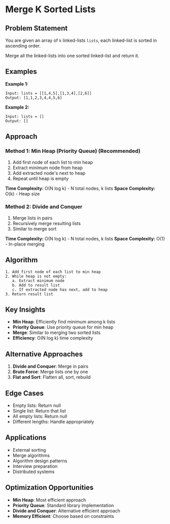 # Merge K Sorted Lists

## Problem Statement

You are given an array of `k` linked-lists `lists`, each linked-list is sorted in ascending order.

Merge all the linked-lists into one sorted linked-list and return it.

## Examples

**Example 1:**
```
Input: lists = [[1,4,5],[1,3,4],[2,6]]
Output: [1,1,2,3,4,4,5,6]
```

**Example 2:**
```
Input: lists = []
Output: []
```

## Approach

### Method 1: Min Heap (Priority Queue) (Recommended)
1. Add first node of each list to min heap
2. Extract minimum node from heap
3. Add extracted node's next to heap
4. Repeat until heap is empty

**Time Complexity:** O(N log k) - N total nodes, k lists
**Space Complexity:** O(k) - Heap size

### Method 2: Divide and Conquer
1. Merge lists in pairs
2. Recursively merge resulting lists
3. Similar to merge sort

**Time Complexity:** O(N log k) - N total nodes, k lists
**Space Complexity:** O(1) - In-place merging

## Algorithm

```
1. Add first node of each list to min heap
2. While heap is not empty:
   a. Extract minimum node
   b. Add to result list
   c. If extracted node has next, add to heap
3. Return result list
```

## Key Insights

- **Min Heap**: Efficiently find minimum among k lists
- **Priority Queue**: Use priority queue for min heap
- **Merge**: Similar to merging two sorted lists
- **Efficiency**: O(N log k) time complexity

## Alternative Approaches

1. **Divide and Conquer**: Merge in pairs
2. **Brute Force**: Merge lists one by one
3. **Flat and Sort**: Flatten all, sort, rebuild

## Edge Cases

- Empty lists: Return null
- Single list: Return that list
- All empty lists: Return null
- Different lengths: Handle appropriately

## Applications

- External sorting
- Merge algorithms
- Algorithm design patterns
- Interview preparation
- Distributed systems

## Optimization Opportunities

- **Min Heap**: Most efficient approach
- **Priority Queue**: Standard library implementation
- **Divide and Conquer**: Alternative efficient approach
- **Memory Efficient**: Choose based on constraints
